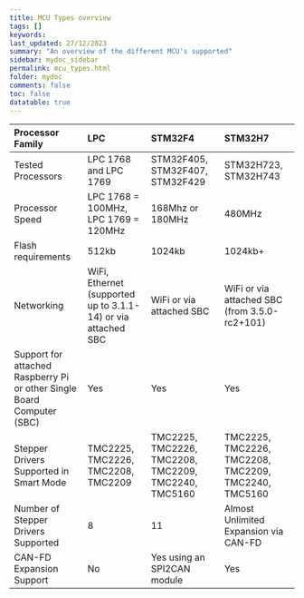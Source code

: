 ```yaml
---
title: MCU Types overview
tags: []
keywords: 
last_updated: 27/12/2023
summary: "An overview of the different MCU's supported"
sidebar: mydoc_sidebar
permalink: mcu_types.html
folder: mydoc
comments: false
toc: false
datatable: true
---
```


<div class="datatable-begin"></div>

|Processor Family|LPC|STM32F4|STM32H7|
| :------------- |:-------------|:-------------|:-------------|
|Tested Processors|LPC 1768 and LPC 1769|STM32F405, STM32F407, STM32F429|STM32H723, STM32H743|
|Processor Speed|LPC 1768 = 100MHz, LPC 1769 = 120MHz|168Mhz or 180MHz|480MHz|
|Flash requirements|512kb|1024kb|1024kb+|
|Networking|WiFi, Ethernet (supported up to 3.1.1-14) or via attached SBC|WiFi or via attached SBC|WiFi or via attached SBC (from 3.5.0-rc2+101)|
|Support for attached Raspberry Pi or other Single Board Computer (SBC)|Yes|Yes|Yes|
|Stepper Drivers Supported in Smart Mode|TMC2225, TMC2226, TMC2208, TMC2209|TMC2225, TMC2226, TMC2208, TMC2209, TMC2240, TMC5160|TMC2225, TMC2226, TMC2208, TMC2209, TMC2240, TMC5160|
|Number of Stepper Drivers Supported|8|11|Almost Unlimited Expansion via CAN-FD|
|CAN-FD Expansion Support|No|Yes using an SPI2CAN module|Yes|

<div class="datatable-end"></div>
